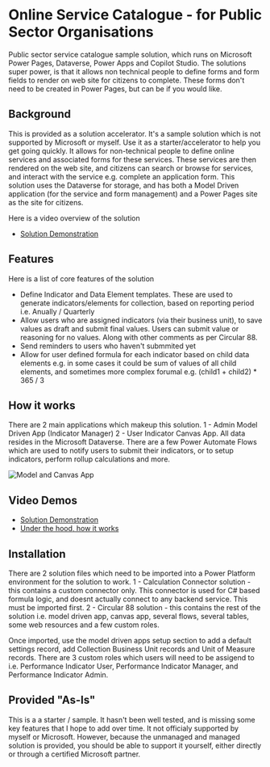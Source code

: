 # Online Service Catalogue - for Public Sector Organisations
Public sector service catalogue sample solution, which runs on Microsoft Power Pages, Dataverse, Power Apps and Copilot Studio. The solutions super power, is that it allows non technical people to define forms and form fields to render on web site for citizens to complete. These forms don't need to be created in Power Pages, but can be if you would like.

## Background
This is provided as a solution accelerator. It's a sample solution which is not supported by Microsoft or myself. Use it as a starter/accelerator to help you get going quickly. It allows for non-technical people to define online services and associated forms for these services. These services are then rendered on the web site, and citizens can search or browse for services, and interact with the service e.g. complete an application form. This solution uses the Dataverse for storage, and has both a Model Driven application (for the service and form management) and a Power Pages site as the site for citizens.

Here is a video overview of the solution

- [Solution Demonstration](https://youtu.be/FpwpNxEsTxw)

## Features
Here is a list of core features of the solution

- Define Indicator and Data Element templates. These are used to generate indicators/elements for collection, based on reporting period i.e. Anually / Quarterly
- Allow users who are assigned indicators (via their business unit), to save values as draft and submit final values. Users can submit value or reasoning for no values. Along with other comments as per Circular 88.
- Send reminders to users who haven't submmited yet
- Allow for user defined formula for each indicator based on child data elements e.g. in some cases it could be sum of values of all child elements, and sometimes more complex forumal e.g. (child1 + child2) * 365 / 3

## How it works
There are 2 main applications which makeup this solution. 1 - Admin Model Driven App (Indicator Manager) 2 - User Indicator Canvas App. All data resides in the Microsoft Dataverse. There are a few Power Automate Flows which are used to notify users to submit their indicators, or to setup indicators, perform rollup calculations and more.

![Model and Canvas App](https://github.com/m-odonovan/Circular88-KPI/blob/main/images/Circular88GIF.gif?raw=true "Model and Canvas App")

## Video Demos

- [Solution Demonstration](https://youtu.be/7LnTThswnD8)
- [Under the hood, how it works](https://youtu.be/vPHJJu4UMMc)

## Installation
There are 2 solution files which need to be imported into a Power Platform environment for the solution to work.
1 - Calculation Connector solution - this contains a custom connector only. This connector is used for C# based formula logic, and doesnt actually connect to any backend service. This must be imported first.
2 - Circular 88 solution - this contains the rest of the solution i.e. model driven app, canvas app, several flows, several tables, some web resources and a few custom roles.

Once imported, use the model driven apps setup section to add a default settings record, add Collection Business Unit records and Unit of Measure records. There are 3 custom roles which users will need to be assigend to i.e. Performance Indicator User, Performance Indicator Manager, and Performance Indicator Admin.

## Provided "As-Is"
This is a a starter / sample. It hasn't been well tested, and is missing some key features that I hope to add over time. It not officialy supported by myself or Microsoft. However, because the unmanaged and managed solution is provided, you should be able to support it yourself, either directly or through a certified Microsoft partner.


